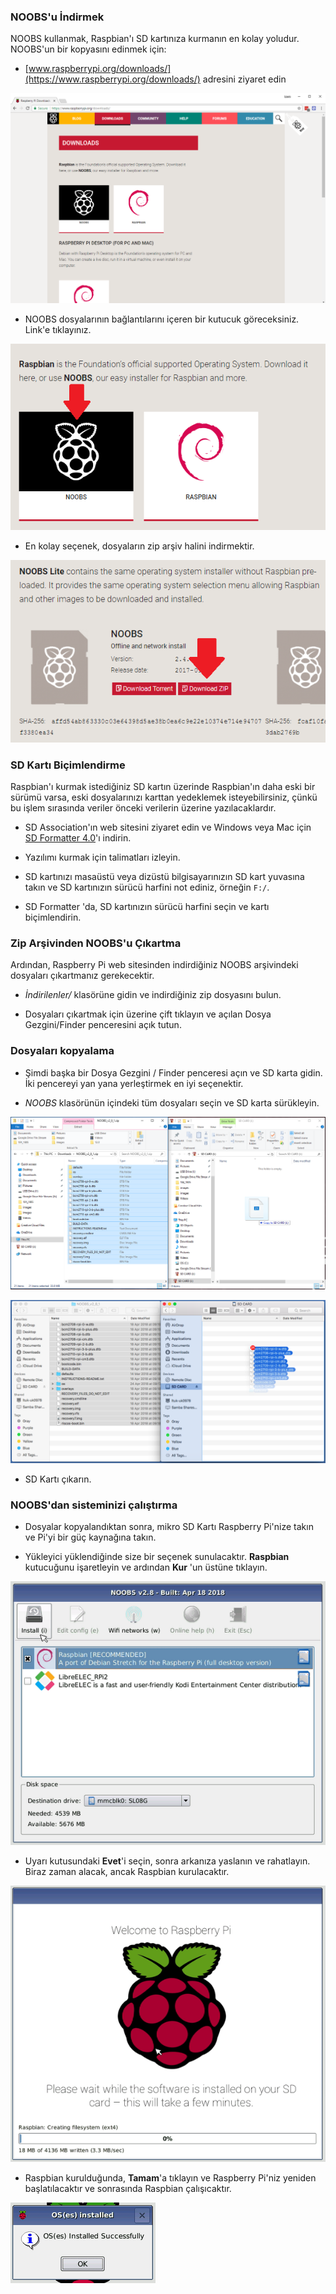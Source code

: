 ### NOOBS'u İndirmek

NOOBS kullanmak, Raspbian'ı SD kartınıza kurmanın en kolay yoludur. NOOBS'un bir kopyasını edinmek için:

+ [www.raspberrypi.org/downloads/](https://www.raspberrypi.org/downloads/) adresini ziyaret edin

![İndirilenler sayfası](images/downloads-page.png)

+ NOOBS dosyalarının bağlantılarını içeren bir kutucuk göreceksiniz. Link'e tıklayınız.

![NOOBS seçeneğine tıklayın](images/click-noobs.png)

+ En kolay seçenek, dosyaların zip arşiv halini indirmektir.

![Zip dosyasını indirin](images/download-zip.png)

### SD Kartı Biçimlendirme

Raspbian'ı kurmak istediğiniz SD kartın üzerinde Raspbian'ın daha eski bir sürümü varsa, eski dosyalarınızı karttan yedeklemek isteyebilirsiniz, çünkü bu işlem sırasında veriler önceki verilerin üzerine yazılacaklardır.

+ SD Association'ın web sitesini ziyaret edin ve Windows veya Mac için [SD Formatter 4.0](https://www.sdcard.org/downloads/formatter_4/index.html)'ı indirin.

+ Yazılımı kurmak için talimatları izleyin.

+ SD kartınızı masaüstü veya dizüstü bilgisayarınızın SD kart yuvasına takın ve SD kartınızın sürücü harfini not ediniz, örneğin `F:/`.

+ SD Formatter 'da, SD kartınızın sürücü harfini seçin ve kartı biçimlendirin.

### Zip Arşivinden NOOBS'u Çıkartma

Ardından, Raspberry Pi web sitesinden indirdiğiniz NOOBS arşivindeki dosyaları çıkartmanız gerekecektir.

+ *İndirilenler/* klasörüne gidin ve indirdiğiniz zip dosyasını bulun.

+ Dosyaları çıkartmak için üzerine çift tıklayın ve açılan Dosya Gezgini/Finder penceresini açık tutun.

### Dosyaları kopyalama

+ Şimdi başka bir Dosya Gezgini / Finder penceresi açın ve SD karta gidin. İki pencereyi yan yana yerleştirmek en iyi seçenektir.

+ *NOOBS* klasörünün içindeki tüm dosyaları seçin ve SD karta sürükleyin.

![windows kopyası](images/copy3.png)

![macos kopyası](images/macos_copy.png)

+ SD Kartı çıkarın.

### NOOBS'dan sisteminizi çalıştırma

+ Dosyalar kopyalandıktan sonra, mikro SD Kartı Raspberry Pi'nize takın ve Pi'yi bir güç kaynağına takın.

+ Yükleyici yüklendiğinde size bir seçenek sunulacaktır. **Raspbian** kutucuğunu işaretleyin ve ardından **Kur** 'un üstüne tıklayın.

![yükle](images/install.png)

+ Uyarı kutusundaki **Evet**'i seçin, sonra arkanıza yaslanın ve rahatlayın. Biraz zaman alacak, ancak Raspbian kurulacaktır.

![yükleniyor](images/installing.png)

+ Raspbian kurulduğunda, **Tamam**'a tıklayın ve Raspberry Pi'niz yeniden başlatılacaktır ve sonrasında Raspbian çalışıcaktır.

![yüklendi](images/installed.png)